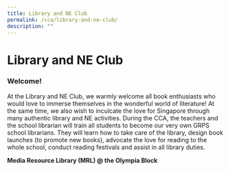 ```yaml
---
title: Library and NE Club
permalink: /cca/library-and-ne-club/
description: ""
---
```

# Library and NE Club

### Welcome!


At the Library and NE Club, we warmly welcome all book enthusiasts who would love to immerse themselves in the wonderful world of literature! At the same time, we also wish to inculcate the love for Singapore through many authentic library and NE activities. During the CCA, the teachers and the school librarian will train all students to become our very own GRPS school librarians. They will learn how to take care of the library, design book launches (to promote new books), advocate the love for reading to the whole school, conduct reading festivals and assist in all library duties. 

**Media Resource Library (MRL) @ the Olympia Block**